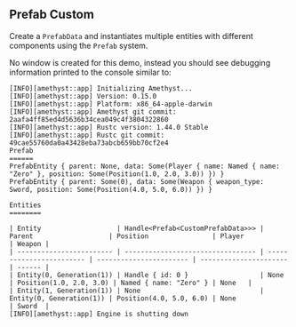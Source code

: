 ## Prefab Custom

Create a `PrefabData` and instantiates multiple entities with different components using the `Prefab` system.

No window is created for this demo, instead you should see debugging information printed to the console similar to:

```
[INFO][amethyst::app] Initializing Amethyst...
[INFO][amethyst::app] Version: 0.15.0
[INFO][amethyst::app] Platform: x86_64-apple-darwin
[INFO][amethyst::app] Amethyst git commit: 2aafa4ff85ed4d5636b34cea049c4f3804322860
[INFO][amethyst::app] Rustc version: 1.44.0 Stable
[INFO][amethyst::app] Rustc git commit: 49cae55760da0a43428eba73abcb659bb70cf2e4
Prefab
======
PrefabEntity { parent: None, data: Some(Player { name: Named { name: "Zero" }, position: Some(Position(1.0, 2.0, 3.0)) }) }
PrefabEntity { parent: Some(0), data: Some(Weapon { weapon_type: Sword, position: Some(Position(4.0, 5.0, 6.0)) }) }

Entities
========

| Entity                   | Handle<Prefab<CustomPrefabData>>> | Parent                   | Position                | Player                 | Weapon |
| ------------------------ | --------------------------------- | ------------------------ | ----------------------- | ---------------------- | ------ |
| Entity(0, Generation(1)) | Handle { id: 0 }                  | None                     | Position(1.0, 2.0, 3.0) | Named { name: "Zero" } | None   |
| Entity(1, Generation(1)) | None                              | Entity(0, Generation(1)) | Position(4.0, 5.0, 6.0) | None                   | Sword  |
[INFO][amethyst::app] Engine is shutting down
```
